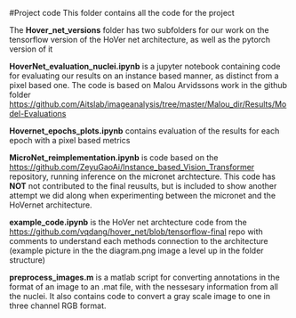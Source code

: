 #Project code
This folder contains all the code for the project

The **Hover_net_versions** folder has two subfolders for our work on the tensorflow version of the HoVer net architecture, as well as the pytorch version of it

**HoverNet_evaluation_nuclei.ipynb** is a jupyter notebook containing code for evaluating our results on an instance based manner, as distinct from a pixel based one. The code is based on Malou Arvidssons work in the github folder https://github.com/Aitslab/imageanalysis/tree/master/Malou_dir/Results/Model-Evaluations 

**Hovernet_epochs_plots.ipynb** contains evaluation of the results for each epoch with a pixel based metrics

**MicroNet_reimplementation.ipynb** is code based on the https://github.com/ZeyuGaoAi/Instance_based_Vision_Transformer repository, running inference on the micronet archtecture. This code has **NOT** not contributed to the final reusults, but is included to show another attempt we did along when experimenting between the micronet and the HoVernet architecture.

**example_code.ipynb** is the HoVer net archtecture code from the https://github.com/vqdang/hover_net/blob/tensorflow-final repo with comments to understand each methods connection to the architecture (example picture in the the diagram.png image a level up in the folder structure)

**preprocess_images.m** is a matlab script for converting annotations in the format of an image to an .mat file, with the nessesary information from all the nuclei. It also contains code to convert a gray scale image to one in three channel RGB format.



